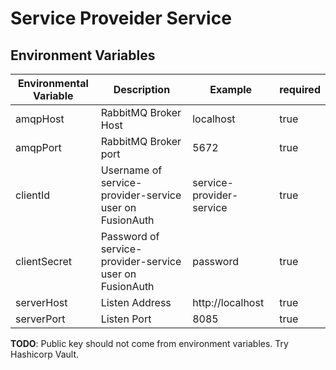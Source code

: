 # Service Proveider Service

## Environment Variables

| Environmental Variable | Description                                 | Example                                     | required |
|------------------------|---------------------------------------------|---------------------------------------------|----------|
| amqpHost               | RabbitMQ Broker Host                        | localhost                                   | true     |
| amqpPort               | RabbitMQ Broker port                        | 5672                                        | true     |
| clientId               | Username of service-provider-service user on FusionAuth | service-provider-service        | true     |
| clientSecret           | Password of service-provider-service user on FusionAuth | password                        | true     |
| serverHost             | Listen Address                              | http://localhost                            | true     |
| serverPort             | Listen Port                                 | 8085                                        | true     |

**TODO**: Public key should not come from environment variables. Try Hashicorp Vault.
